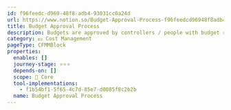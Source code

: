 ```yaml
---
id: f96feedc-d969-48f8-adb4-93031cc0a24d
url: https://www.notion.so/Budget-Approval-Process-f96feedcd96948f8adb493031cc0a24d
title: Budget Approval Process
description: Budgets are approved by controllers / people with budget responsibility
category: 💵 Cost Management
pageType: CFMMBlock
properties:
  enables: []
  journey-stage: ⭐️⭐️⭐️
  depends-on: []
  scope: 🏢 Core
  tool-implementations:
    - f1b54bf1-5f65-4c7d-85e7-d0085f8c2b2b
  name: Budget Approval Process
---
```


